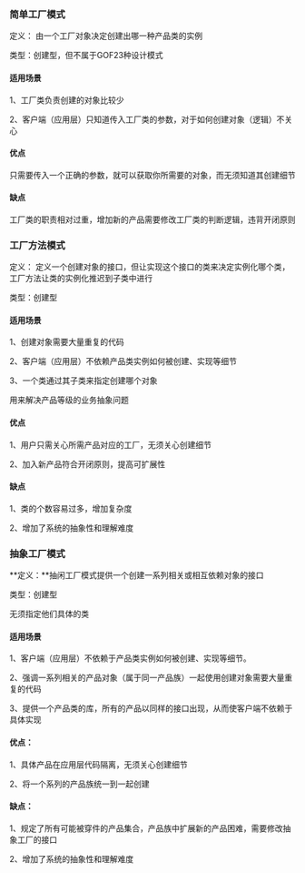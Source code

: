 ### 简单工厂模式

定义： 由一个工厂对象决定创建出哪一种产品类的实例

类型：创建型，但不属于GOF23种设计模式

#### 适用场景

1、工厂类负责创建的对象比较少

2、客户端（应用层）只知道传入工厂类的参数，对于如何创建对象（逻辑）不关心

#### 优点

只需要传入一个正确的参数，就可以获取你所需要的对象，而无须知道其创建细节

#### 缺点

工厂类的职责相对过重，增加新的产品需要修改工厂类的判断逻辑，违背开闭原则



### 工厂方法模式

定义： 定义一个创建对象的接口，但让实现这个接口的类来决定实例化哪个类，工厂方法让类的实例化推迟到子类中进行

类型：创建型

#### 适用场景

1、创建对象需要大量重复的代码

2、客户端（应用层）不依赖产品类实例如何被创建、实现等细节

3、一个类通过其子类来指定创建哪个对象

用来解决产品等级的业务抽象问题

#### 优点

1、用户只需关心所需产品对应的工厂，无须关心创建细节

2、加入新产品符合开闭原则，提高可扩展性

#### 缺点

1、类的个数容易过多，增加复杂度

2、增加了系统的抽象性和理解难度

### 抽象工厂模式

**定义：**抽闲工厂模式提供一个创建一系列相关或相互依赖对象的接口

类型：创建型

无须指定他们具体的类

#### 适用场景

1、客户端（应用层）不依赖于产品类实例如何被创建、实现等细节。

2、强调一系列相关的产品对象（属于同一产品族）一起使用创建对象需要大量重复的代码

3、提供一个产品类的库，所有的产品以同样的接口出现，从而使客户端不依赖于具体实现

#### **优点：**

1、具体产品在应用层代码隔离，无须关心创建细节

2、将一个系列的产品族统一到一起创建

#### 缺点：

1、规定了所有可能被穿件的产品集合，产品族中扩展新的产品困难，需要修改抽象工厂的接口

2、增加了系统的抽象性和理解难度
